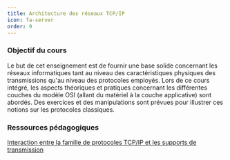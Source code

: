 ```yaml
---
title: Architecture des réseaux TCP/IP 
icon: fa-server
order: 9
---
```


### Objectif du cours

Le but de cet enseignement est de fournir une base solide concernant les réseaux informatiques tant au niveau des caractéristiques physiques des transmissions qu'au niveau des protocoles employés. Lors de ce cours intégré, les aspects théoriques et pratiques concernant les différentes couches du modèle OSI (allant du matériel à la couche applicative) sont abordés. Des exercices et des manipulations sont prévues pour illustrer ces notions sur les protocoles classiques.

### Ressources pédagogiques

[Interaction entre la famille de protocoles TCP/IP et les supports de
transmission](/assets/md/TCP/cours1)
